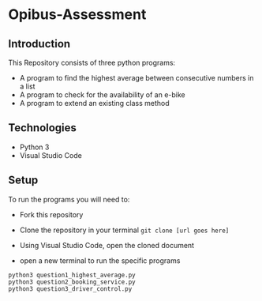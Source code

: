 # Opibus-Assessment
## Introduction
This Repository consists of three python programs:
   * A program to find the highest average between consecutive numbers in a list
   * A program to check for the availability of an e-bike
   * A program to extend an existing class method

## Technologies
  * Python 3
  * Visual Studio Code
    
## Setup
To run the programs you will need to:

 * Fork this repository
 * Clone the repository in your terminal
 `
 git clone [url goes here]
 `

 * Using Visual Studio Code, open the cloned document
 * open a new terminal to run the specific programs
 ```
 python3 question1_highest_average.py
 python3 question2_booking_service.py
 python3 question3_driver_control.py
 ```
    
    
